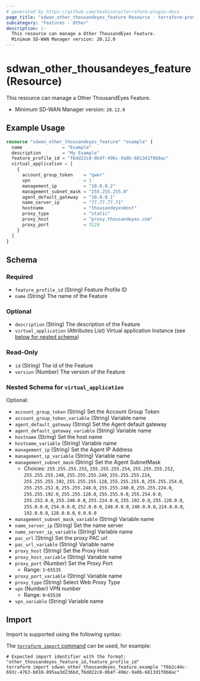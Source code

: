 ```yaml
---
# generated by https://github.com/hashicorp/terraform-plugin-docs
page_title: "sdwan_other_thousandeyes_feature Resource - terraform-provider-sdwan"
subcategory: "Features - Other"
description: |-
  This resource can manage a Other ThousandEyes Feature.
  Minimum SD-WAN Manager version: 20.12.0
---
```


# sdwan_other_thousandeyes_feature (Resource)

This resource can manage a Other ThousandEyes Feature.
  - Minimum SD-WAN Manager version: `20.12.0`

## Example Usage

```terraform
resource "sdwan_other_thousandeyes_feature" "example" {
  name               = "Example"
  description        = "My Example"
  feature_profile_id = "f6dd22c8-0b4f-496c-9a0b-6813d1f8b8ac"
  virtual_application = [
    {
      account_group_token    = "qwer"
      vpn                    = 1
      management_ip          = "10.0.0.2"
      management_subnet_mask = "255.255.255.0"
      agent_default_gateway  = "10.0.0.1"
      name_server_ip         = "77.77.77.71"
      hostname               = "thousandeyesHost"
      proxy_type             = "static"
      proxy_host             = "proxy.thousandeyes.com"
      proxy_port             = 3128
    }
  ]
}
```

<!-- schema generated by tfplugindocs -->
## Schema

### Required

- `feature_profile_id` (String) Feature Profile ID
- `name` (String) The name of the Feature

### Optional

- `description` (String) The description of the Feature
- `virtual_application` (Attributes List) Virtual application Instance (see [below for nested schema](#nestedatt--virtual_application))

### Read-Only

- `id` (String) The id of the Feature
- `version` (Number) The version of the Feature

<a id="nestedatt--virtual_application"></a>
### Nested Schema for `virtual_application`

Optional:

- `account_group_token` (String) Set the Account Group Token
- `account_group_token_variable` (String) Variable name
- `agent_default_gateway` (String) Set the Agent default gateway
- `agent_default_gateway_variable` (String) Variable name
- `hostname` (String) Set the host name
- `hostname_variable` (String) Variable name
- `management_ip` (String) Set the Agent IP Address
- `management_ip_variable` (String) Variable name
- `management_subnet_mask` (String) Set the Agent SubnetMask
  - Choices: `255.255.255.255`, `255.255.255.254`, `255.255.255.252`, `255.255.255.248`, `255.255.255.240`, `255.255.255.224`, `255.255.255.192`, `255.255.255.128`, `255.255.255.0`, `255.255.254.0`, `255.255.252.0`, `255.255.248.0`, `255.255.240.0`, `255.255.224.0`, `255.255.192.0`, `255.255.128.0`, `255.255.0.0`, `255.254.0.0`, `255.252.0.0`, `255.240.0.0`, `255.224.0.0`, `255.192.0.0`, `255.128.0.0`, `255.0.0.0`, `254.0.0.0`, `252.0.0.0`, `248.0.0.0`, `240.0.0.0`, `224.0.0.0`, `192.0.0.0`, `128.0.0.0`, `0.0.0.0`
- `management_subnet_mask_variable` (String) Variable name
- `name_server_ip` (String) Set the name server
- `name_server_ip_variable` (String) Variable name
- `pac_url` (String) Set the proxy PAC url
- `pac_url_variable` (String) Variable name
- `proxy_host` (String) Set the Proxy Host
- `proxy_host_variable` (String) Variable name
- `proxy_port` (Number) Set the Proxy Port
  - Range: `1`-`65535`
- `proxy_port_variable` (String) Variable name
- `proxy_type` (String) Select Web Proxy Type
- `vpn` (Number) VPN number
  - Range: `0`-`65530`
- `vpn_variable` (String) Variable name

## Import

Import is supported using the following syntax:

The [`terraform import` command](https://developer.hashicorp.com/terraform/cli/commands/import) can be used, for example:

```shell
# Expected import identifier with the format: "other_thousandeyes_feature_id,feature_profile_id"
terraform import sdwan_other_thousandeyes_feature.example "f6b2c44c-693c-4763-b010-895aa3d236bd,f6dd22c8-0b4f-496c-9a0b-6813d1f8b8ac"
```
